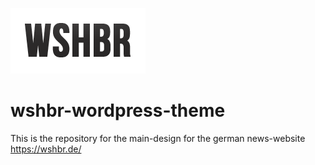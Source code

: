 ![wshbr-logo](/img/_logo.png?raw=true "wshbr-logo")

# wshbr-wordpress-theme
This is the repository for the main-design for the german news-website https://wshbr.de/